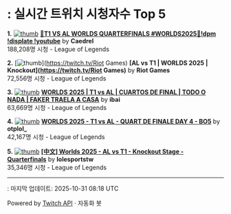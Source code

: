 # : 실시간 트위치 시청자수 Top 5

**1.** [![thumb](https://static-cdn.jtvnw.net/previews-ttv/live_user_caedrel-320x180.jpg)](https://twitch.tv/Caedrel)
**[🔴T1 VS AL WORLDS QUARTERFINALS #WORLDS2025🔴!dpm !displate !youtube](https://twitch.tv/Caedrel)** by **Caedrel**<br>188,208명 시청  - League of Legends

**2.** [![thumb](https://static-cdn.jtvnw.net/previews-ttv/live_user_riotgames-320x180.jpg)](https://twitch.tv/Riot Games)
**[AL vs T1 | WORLDS 2025 | Knockout](https://twitch.tv/Riot Games)** by **Riot Games**<br>72,556명 시청  - League of Legends

**3.** [![thumb](https://static-cdn.jtvnw.net/previews-ttv/live_user_ibai-320x180.jpg)](https://twitch.tv/ibai)
**[WORLDS 2025 | T1 vs AL | CUARTOS DE FINAL | TODO O NADA | FAKER TRAELA A CASA](https://twitch.tv/ibai)** by **ibai**<br>63,669명 시청  - League of Legends

**4.** [![thumb](https://static-cdn.jtvnw.net/previews-ttv/live_user_otplol_-320x180.jpg)](https://twitch.tv/otplol_)
**[WORLDS 2025 - T1 vs AL - QUART DE FINALE DAY 4 - BO5](https://twitch.tv/otplol_)** by **otplol_**<br>42,167명 시청  - League of Legends

**5.** [![thumb](https://static-cdn.jtvnw.net/previews-ttv/live_user_lolesportstw-320x180.jpg)](https://twitch.tv/lolesportstw)
**[[中文] Worlds 2025 - AL vs T1 - Knockout Stage - Quarterfinals](https://twitch.tv/lolesportstw)** by **lolesportstw**<br>35,346명 시청  - League of Legends


---
: 마지막 업데이트: 2025-10-31 08:18 UTC

Powered by [Twitch API](https://dev.twitch.tv/docs/api/reference) · 자동화 봇